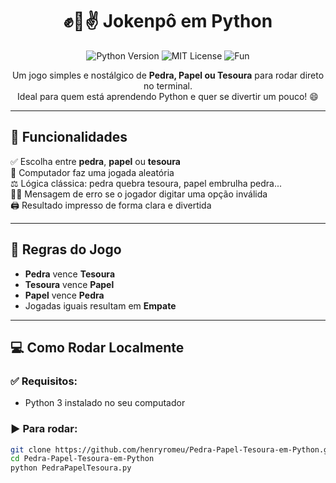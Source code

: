 <h1 align="center">✊🤚✌️ Jokenpô em Python</h1>

<p align="center">
  <img src="https://img.shields.io/badge/Python-3.x-blue?logo=python" alt="Python Version" />
  <img src="https://img.shields.io/badge/License-MIT-green.svg" alt="MIT License" />
  <img src="https://img.shields.io/badge/Status-100%25%20divertido-yellow" alt="Fun" />
</p>

<p align="center">
  Um jogo simples e nostálgico de <strong>Pedra, Papel ou Tesoura</strong> para rodar direto no terminal. <br>
  Ideal para quem está aprendendo Python e quer se divertir um pouco! 😄
</p>

---

## 🚀 Funcionalidades

✅ Escolha entre **pedra**, **papel** ou **tesoura**  
🤖 Computador faz uma jogada aleatória  
⚖️ Lógica clássica: pedra quebra tesoura, papel embrulha pedra...  
😵‍💫 Mensagem de erro se o jogador digitar uma opção inválida  
🖨️ Resultado impresso de forma clara e divertida

---

## 🧠 Regras do Jogo

- **Pedra** vence **Tesoura**
- **Tesoura** vence **Papel**
- **Papel** vence **Pedra**
- Jogadas iguais resultam em **Empate**

---

## 💻 Como Rodar Localmente

### ✅ Requisitos:
- Python 3 instalado no seu computador

### ▶️ Para rodar:

```bash
git clone https://github.com/henryromeu/Pedra-Papel-Tesoura-em-Python.git
cd Pedra-Papel-Tesoura-em-Python
python PedraPapelTesoura.py
